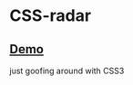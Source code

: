 CSS-radar
=========

## [Demo](http://theinternauts.github.io/CSS-radar/)


just goofing around with CSS3


